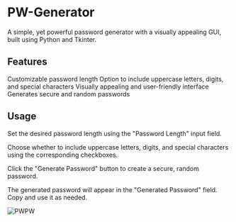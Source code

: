 # PW-Generator

A simple, yet powerful password generator with a visually appealing GUI, built using Python and Tkinter.

## Features

Customizable password length
Option to include uppercase letters, digits, and special characters
Visually appealing and user-friendly interface
Generates secure and random passwords

## Usage

Set the desired password length using the "Password Length" input field.

Choose whether to include uppercase letters, digits, and special characters using the corresponding checkboxes.

Click the "Generate Password" button to create a secure, random password.

The generated password will appear in the "Generated Password" field. Copy and use it as needed.

![PWPW](https://github.com/Kinginrob/GUI-Password-Generator/assets/89039139/85452797-7581-49c0-b750-3b3528217bbd)

